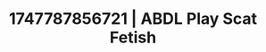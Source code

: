 ---
categories:
- Volleyball
- Raw connection
- Hand over mouth play
- Simple sex
- Erotic dreamscape
image: /assets/images/1747787856721.jpg
layout: post
seo:
  description: Featured content with exclusive ABDL Play, Scat Fetish. HD images available.
  keywords: ABDL Play, Scat Fetish
  og_image: /assets/images/1747787856721.jpg
  schema_type: VisualArtwork
tags:
- '#1747787856721'
- Scat Fetish
- ABDL Play
title: 1747787856721 | ABDL Play Scat Fetish
---